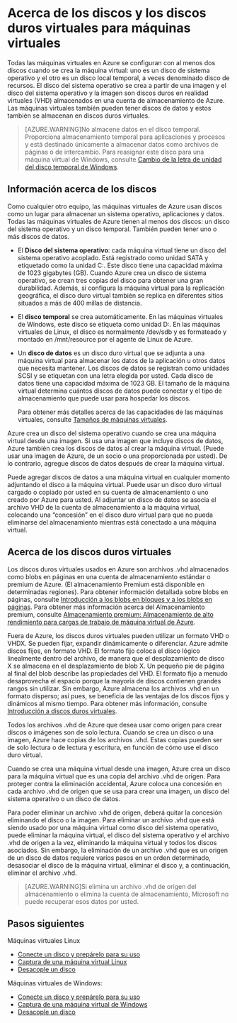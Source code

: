 <properties
	pageTitle="Acerca de los discos y los discos duros virtuales para máquinas virtuales"
	description="Conozca los aspectos básicos de los discos y los discos duros virtuales para las máquinas virtuales en Azure."
	services="virtual-machines"
	documentationCenter=""
	authors="KBDAzure"
	manager="timlt"
	editor="tysonn"
	tags="azure-resource-manager,azure-service-management"/>

<tags
	ms.service="virtual-machines"
	ms.workload="infrastructure-services"
	ms.tgt_pltfrm="na"
	ms.devlang="na"
	ms.topic="article"
	ms.date="06/30/2015"
	ms.author="kathydav"/>

# Acerca de los discos y los discos duros virtuales para máquinas virtuales

Todas las máquinas virtuales en Azure se configuran con al menos dos discos cuando se crea la máquina virtual: uno es un disco de sistema operativo y el otro es un disco local temporal, a veces denominado disco de recursos. El disco del sistema operativo se crea a partir de una imagen y el disco del sistema operativo y la imagen son discos duros en realidad virtuales (VHD) almacenados en una cuenta de almacenamiento de Azure. Las máquinas virtuales también pueden tener discos de datos y estos también se almacenan en discos duros virtuales.

>[AZURE.WARNING]No almacene datos en el disco temporal. Proporciona almacenamiento temporal para aplicaciones y procesos y está destinado únicamente a almacenar datos como archivos de páginas o de intercambio. Para reasignar este disco para una máquina virtual de Windows, consulte [Cambio de la letra de unidad del disco temporal de Windows](virtual-machines-windows-change-drive-letter.md).

## Información acerca de los discos

Como cualquier otro equipo, las máquinas virtuales de Azure usan discos como un lugar para almacenar un sistema operativo, aplicaciones y datos. Todas las máquinas virtuales de Azure tienen al menos dos discos: un disco del sistema operativo y un disco temporal. También pueden tener uno o más discos de datos.

- El **Disco del sistema operativo**: cada máquina virtual tiene un disco del sistema operativo acoplado. Está registrado como unidad SATA y etiquetado como la unidad C:. Este disco tiene una capacidad máxima de 1023 gigabytes (GB). Cuando Azure crea un disco de sistema operativo, se crean tres copias del disco para obtener una gran durabilidad. Además, si configura la máquina virtual para la replicación geográfica, el disco duro virtual también se replica en diferentes sitios situados a más de 400 millas de distancia.
- El **disco temporal** se crea automáticamente. En las máquinas virtuales de Windows, este disco se etiqueta como unidad D:. En las máquinas virtuales de Linux, el disco es normalmente /dev/sdb y es formateado y montado en /mnt/resource por el agente de Linux de Azure.
- Un **disco de datos** es un disco duro virtual que se adjunta a una máquina virtual para almacenar los datos de la aplicación u otros datos que necesita mantener. Los discos de datos se registran como unidades SCSI y se etiquetan con una letra elegida por usted. Cada disco de datos tiene una capacidad máxima de 1023 GB. El tamaño de la máquina virtual determina cuántos discos de datos puede conectar y el tipo de almacenamiento que puede usar para hospedar los discos.

	Para obtener más detalles acerca de las capacidades de las máquinas virtuales, consulte [Tamaños de máquinas virtuales](virtual-machines-size-specs.md).

Azure crea un disco del sistema operativo cuando se crea una máquina virtual desde una imagen. Si usa una imagen que incluye discos de datos, Azure también crea los discos de datos al crear la máquina virtual. (Puede usar una imagen de Azure, de un socio o una proporcionada por usted). De lo contrario, agregue discos de datos después de crear la máquina virtual.

Puede agregar discos de datos a una máquina virtual en cualquier momento adjuntando el disco a la máquina virtual. Puede usar un disco duro virtual cargado o copiado por usted en su cuenta de almacenamiento o uno creado por Azure para usted. Al adjuntar un disco de datos se asocia el archivo VHD de la cuenta de almacenamiento a la máquina virtual, colocando una “concesión” en el disco duro virtual para que no pueda eliminarse del almacenamiento mientras está conectado a una máquina virtual.

## Acerca de los discos duros virtuales

Los discos duros virtuales usados en Azure son archivos .vhd almacenados como blobs en páginas en una cuenta de almacenamiento estándar o premium de Azure. (El almacenamiento Premium está disponible en determinadas regiones). Para obtener información detallada sobre blobs en páginas, consulte [Introducción a los blobs en bloques y a los blobs en páginas](https://msdn.microsoft.com/library/ee691964.aspx). Para obtener más información acerca del Almacenamiento premium, consulte [Almacenamiento premium: Almacenamiento de alto rendimiento para cargas de trabajo de máquina virtual de Azure](../storage-premium-storage-preview-portal.md).

Fuera de Azure, los discos duros virtuales pueden utilizar un formato VHD o VHDX. Se pueden fijar, expandir dinámicamente o diferenciar. Azure admite discos fijos, en formato VHD. El formato fijo coloca el disco lógico linealmente dentro del archivo, de manera que el desplazamiento de disco X se almacena en el desplazamiento de blob X. Un pequeño pie de página al final del blob describe las propiedades del VHD. El formato fijo a menudo desaprovecha el espacio porque la mayoría de discos contienen grandes rangos sin utilizar. Sin embargo, Azure almacena los archivos .vhd en un formato disperso; así pues, se beneficia de las ventajas de los discos fijos y dinámicos al mismo tiempo. Para obtener más información, consulte [Introducción a discos duros virtuales](https://technet.microsoft.com/library/dd979539.aspx).

Todos los archivos .vhd de Azure que desea usar como origen para crear discos o imágenes son de solo lectura. Cuando se crea un disco o una imagen, Azure hace copias de los archivos .vhd. Estas copias pueden ser de solo lectura o de lectura y escritura, en función de cómo use el disco duro virtual.

 Cuando se crea una máquina virtual desde una imagen, Azure crea un disco para la máquina virtual que es una copia del archivo .vhd de origen. Para proteger contra la eliminación accidental, Azure coloca una concesión en cada archivo .vhd de origen que se usa para crear una imagen, un disco del sistema operativo o un disco de datos.

Para poder eliminar un archivo .vhd de origen, deberá quitar la concesión eliminando el disco o la imagen. Para eliminar un archivo .vhd que está siendo usado por una máquina virtual como disco del sistema operativo, puede eliminar la máquina virtual, el disco del sistema operativo y el archivo .vhd de origen a la vez, eliminando la máquina virtual y todos los discos asociados. Sin embargo, la eliminación de un archivo .vhd que es un origen de un disco de datos requiere varios pasos en un orden determinado, desasociar el disco de la máquina virtual, eliminar el disco y, a continuación, eliminar el archivo .vhd.

>[AZURE.WARNING]Si elimina un archivo .vhd de origen del almacenamiento o elimina la cuenta de almacenamiento, Microsoft no puede recuperar esos datos por usted.

## Pasos siguientes

Máquinas virtuales Linux

-  [Conecte un disco y prepárelo para su uso](virtual-machines-linux-how-to-attach-disk.md)
-  [Captura de una máquina virtual Linux](virtual-machines-linux-capture-image.md)
-  [Desacople un disco](virtual-machines-linux-how-to-detach-disk.md)

Máquinas virtuales de Windows:

-  [Conecte un disco y prepárelo para su uso](storage-windows-attach-disk.md)
-  [Captura de una máquina virtual de Windows](virtual-machines-capture-image-windows-server.md)
-  [Desacople un disco](storage-windows-detach-disk.md)

<!---HONumber=August15_HO8-->